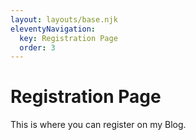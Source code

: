```yaml
---
layout: layouts/base.njk
eleventyNavigation:
  key: Registration Page
  order: 3
---
```

# Registration Page

This is where you can register on my Blog.